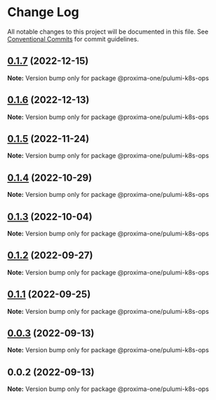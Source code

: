 # Change Log

All notable changes to this project will be documented in this file.
See [Conventional Commits](https://conventionalcommits.org) for commit guidelines.

## [0.1.7](https://github.com/proxima-one/pulumi-components/compare/@proxima-one/pulumi-k8s-ops@0.1.6...@proxima-one/pulumi-k8s-ops@0.1.7) (2022-12-15)

**Note:** Version bump only for package @proxima-one/pulumi-k8s-ops





## [0.1.6](https://github.com/proxima-one/pulumi-components/compare/@proxima-one/pulumi-k8s-ops@0.1.5...@proxima-one/pulumi-k8s-ops@0.1.6) (2022-12-13)

**Note:** Version bump only for package @proxima-one/pulumi-k8s-ops





## [0.1.5](https://github.com/proxima-one/pulumi-components/compare/@proxima-one/pulumi-k8s-ops@0.1.4...@proxima-one/pulumi-k8s-ops@0.1.5) (2022-11-24)

**Note:** Version bump only for package @proxima-one/pulumi-k8s-ops





## [0.1.4](https://github.com/proxima-one/pulumi-components/compare/@proxima-one/pulumi-k8s-ops@0.1.3...@proxima-one/pulumi-k8s-ops@0.1.4) (2022-10-29)

**Note:** Version bump only for package @proxima-one/pulumi-k8s-ops





## [0.1.3](https://github.com/proxima-one/pulumi-components/compare/@proxima-one/pulumi-k8s-ops@0.1.2...@proxima-one/pulumi-k8s-ops@0.1.3) (2022-10-04)

**Note:** Version bump only for package @proxima-one/pulumi-k8s-ops





## [0.1.2](https://github.com/proxima-one/pulumi-components/compare/@proxima-one/pulumi-k8s-ops@0.1.1...@proxima-one/pulumi-k8s-ops@0.1.2) (2022-09-27)

**Note:** Version bump only for package @proxima-one/pulumi-k8s-ops





## [0.1.1](https://github.com/proxima-one/pulumi-components/compare/@proxima-one/pulumi-k8s-ops@0.0.3...@proxima-one/pulumi-k8s-ops@0.1.1) (2022-09-25)

**Note:** Version bump only for package @proxima-one/pulumi-k8s-ops





## [0.0.3](https://github.com/proxima-one/pulumi-components/compare/@proxima-one/pulumi-k8s-ops@0.0.2...@proxima-one/pulumi-k8s-ops@0.0.3) (2022-09-13)

**Note:** Version bump only for package @proxima-one/pulumi-k8s-ops





## 0.0.2 (2022-09-13)

**Note:** Version bump only for package @proxima-one/pulumi-k8s-ops
